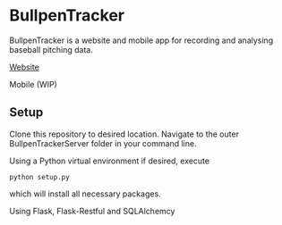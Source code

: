 # BullpenTracker


BullpenTracker is a website and mobile app for recording and analysing baseball pitching data.

[Website](bullpentracker.com)

Mobile (WIP)


## Setup

Clone this repository to desired location. Navigate to the outer BullpenTrackerServer folder in your command line. 

Using a Python virtual environment if desired, execute

```
python setup.py
```

which will install all necessary packages.


Using Flask, Flask-Restful and SQLAlchemcy
